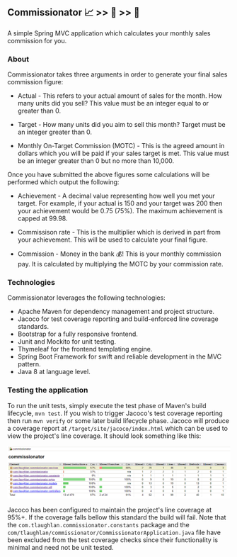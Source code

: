 ## Commissionator :chart_with_upwards_trend: >> :robot: >> :money_with_wings:

A simple Spring MVC application which calculates your monthly sales commission for you.

### About

Commissionator takes three arguments in order to generate your final sales commission figure:

- Actual - This refers to your actual amount of sales for the month. How many units did you sell? This value must be an
integer equal to or greater than 0.

- Target - How many units did you aim to sell this month? Target must be an integer greater than 0.

- Monthly On-Target Commission (MOTC) - This is the agreed amount in dollars which you will be paid if your sales target
 is met. This value must be an integer greater than 0 but no more than 10,000.
 
 Once you have submitted the above figures some calculations will be performed which output the following:
 
 - Achievement - A decimal value representing how well you met your target. For example, if your actual is 150 and your 
 target was 200 then your achievement would be 0.75 (75%). The maximum achievement is capped at 99.98.
 
 - Commissison rate - This is the multiplier which is derived in part from your achievement. This will be used to
 calculate your final figure.
 
 - Commission - Money in the bank :moneybag:! This is your monthly commission pay. It is calculated by multiplying the 
 MOTC by your commission rate.
 
 ### Technologies
 
 Commissionator leverages the following technologies:
 
 - Apache Maven for dependency management and project structure.
 - Jacoco for test coverage reporting and build-enforced line coverage standards.
 - Bootstrap for a fully responsive frontend.
 - Junit and Mockito for unit testing.
 - Thymeleaf for the frontend templating engine.
 - Spring Boot Framework for swift and reliable development in the MVC pattern.
 - Java 8 at language level.
 
 ### Testing the application
 
 To run the unit tests, simply execute the test phase of Maven's build lifecycle, `mvn test`. If you wish to trigger 
 Jacoco's test coverage reporting then run `mvn verify` or some later build lifecycle phase. Jacoco will produce a 
 coverage report at `/target/site/jacoco/index.html` which can be used to view the project's line coverage. It should
 look something like this:
 
 ![line_coverage_report](https://github.com/tlaughlan/commissionator/blob/master/src/main/resources/line_coverage_report.PNG)
 
 Jacoco has been configured to maintain the project's line coverage at 95%+. If the coverage falls bellow this standard
 the build will fail. Note that the `com.tlaughlan.commissionator.constants` package and the 
 `com/tlaughlan/commissionator/CommissionatorApplication.java` file have been excluded from the test coverage checks 
 since their functionality is minimal and need not be unit tested.
 
 
